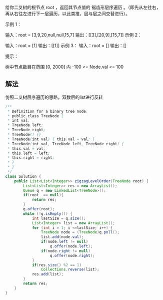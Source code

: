 给你二叉树的根节点 root ，返回其节点值的 锯齿形层序遍历 。（即先从左往右，再从右往左进行下一层遍历，以此类推，层与层之间交替进行）。

示例 1：

输入：root = [3,9,20,null,null,15,7]
输出：[[3],[20,9],[15,7]]
示例 2：

输入：root = [1]
输出：[[1]]
示例 3：
输入：root = []
输出：[]


提示：

树中节点数目在范围 [0, 2000] 内
-100 <= Node.val <= 100

## 解法
仿照二叉树层序遍历的思路，双数层的list进行反转
```Java
/**
 * Definition for a binary tree node.
 * public class TreeNode {
 * int val;
 * TreeNode left;
 * TreeNode right;
 * TreeNode() {}
 * TreeNode(int val) { this.val = val; }
 * TreeNode(int val, TreeNode left, TreeNode right) {
 * this.val = val;
 * this.left = left;
 * this.right = right;
 * }
 * }
 */
class Solution {
    public List<List<Integer>> zigzagLevelOrder(TreeNode root) {
        List<List<Integer>> res = new ArrayList();
        Queue q = new LinkedList<TreeNode>();
        if(root  == null){
            return res;
        }
        q.offer(root);
        while (!q.isEmpty()) {
            int lastSize = q.size();
            List<Integer> list = new ArrayList();
            for (int i = 1; i <=lastSize; i++) {
                TreeNode node = (TreeNode)q.poll();
                list.add(node.val);
                if(node.left != null)
                    q.offer(node.left);
                if(node.right != null)
                    q.offer(node.right);
            }
            if(res.size() %2 == 1)
                Collections.reverse(list);
            res.add(list);
        }
        return res;
    }
}
```